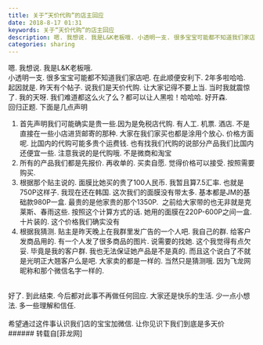 ```yaml
---
title: 关于“天价代购”的店主回应
date: 2018-8-17 01:31
keywords: 关于“天价代购”的店主回应
description: 嗯. 我想说. 我是L&K老板哦. 小透明一支. 很多宝宝可能都不知道我们家店吧. 在此顺便安利下. 2年多啦哈哈. 起因就是. 昨天有个帖子. 说我们是天价代购. 让大家记得不要上当. 当时我就震惊了. 我的天呀. 我们难道都这么火了么？都可以让人黑啦！哈哈哈. 好开森. 回归正题. 下面是几点声明1. 首先声明我们可能确实是贵一些.因为是免税店代购. 有人工. 机票. 酒店. 不是直接在一些小店进货邮寄的那种. 大家在我们家买也都是涂用个放心. 价格方面呢. 比国内的代购可能多贵个运费钱. 也有找我们代购的说部分产品我们比国内还便宜一些. 注意我说的是代购哦. 不是微商和淘宝2. 所有的产品我们都是先报价. 再收单的. 买卖自愿. 觉得价格可以接受. 按照需要购买. 3. 根据那个贴主说的. 面膜比她买的贵了100人民币. 我暂且算7.5汇率. 也就是750P这样子. 我现在还在韩国. 这次我们的面膜没有带太多. 基本都是JM的基础款980P一盒. 最贵的是他家贵的那个1350P.  之前给大家带的也无非就是克莱斯、春雨这些. 按照这个计算方式的话. 她用的面膜在220P-600P之间一盒. 十片装的. 这个价格我们确实没有4. 根据我猜测. 贴主是昨天晚上在我群里发广告的一个人吧. 我自己的群. 给客户发商品用的. 有一个人发了很多商品的图片. 说需要的找她. 这个我觉得有点欠妥. 毕竟是我的客户群. 我也无法保证她产品是不是真的. 而且这个说白了不就是光明正大翘客户么是吧. 大家卖的都是一样的. 当然只是猜测哦. 因为飞龙网昵称和那个微信名字一样的. 好了. 到此结束. 今后都对此事不再做任何回应. 大家还是快乐的生活. 少一点小想法. 多一些理解和信任. 希望通过这件事认识我们店的宝宝加微信. 让你见识下我们到底是多天价
categories: sharing
---
```

<td class="t_f" id="postmessage_1650153">

嗯. 我想说. 我是L&amp;K老板哦. <br/>
小透明一支. 很多宝宝可能都不知道我们家店吧. 在此顺便安利下. 2年多啦哈哈. <br/>
起因就是. 昨天有个帖子. 说我们是天价代购. 让大家记得不要上当. 当时我就震惊了. 我的天呀. 我们难道都这么火了么？都可以让人黑啦！哈哈哈. 好开森. <br/>
回归正题. 下面是几点声明<br/>
1. 首先声明我们可能确实是贵一些.因为是免税店代购. 有人工. 机票. 酒店. 不是直接在一些小店进货邮寄的那种. 大家在我们家买也都是涂用个放心. 价格方面呢. 比国内的代购可能多贵个运费钱. 也有找我们代购的说部分产品我们比国内还便宜一些. 注意我说的是代购哦. 不是微商和淘宝<br/>
2. 所有的产品我们都是先报价. 再收单的. 买卖自愿. 觉得价格可以接受. 按照需要购买. <br/>
3. 根据那个贴主说的. 面膜比她买的贵了100人民币. 我暂且算7.5汇率. 也就是750P这样子. 我现在还在韩国. 这次我们的面膜没有带太多. 基本都是JM的基础款980P一盒. 最贵的是他家贵的那个1350P.  之前给大家带的也无非就是克莱斯、春雨这些. 按照这个计算方式的话. 她用的面膜在220P-600P之间一盒. 十片装的. 这个价格我们确实没有<br/>
4. 根据我猜测. 贴主是昨天晚上在我群里发广告的一个人吧. 我自己的群. 给客户发商品用的. 有一个人发了很多商品的图片. 说需要的找她. 这个我觉得有点欠妥. 毕竟是我的客户群. 我也无法保证她产品是不是真的. 而且这个说白了不就是光明正大翘客户么是吧. 大家卖的都是一样的. 当然只是猜测哦. 因为飞龙网昵称和那个微信名字一样的. <br/>
<br/>
好了. 到此结束. 今后都对此事不再做任何回应. 大家还是快乐的生活. 少一点小想法. 多一些理解和信任. <br/>
<br/>
希望通过这件事认识我们店的宝宝加微信. 让你见识下我们到底是多天价<img alt="" border="0" class="zoom" data-cf-modified-890126d79fa5f758e7a76f63-="" file="http://www.flw.ph//mobcent//app/data/phiz/default/42.png" id="aimg_BqlL4" lazyloadthumb="1" onclick="" onmouseover="" src="http://www.flw.ph//mobcent//app/data/phiz/default/42.png"/><br/>
</td>
###### 转载自[菲龙网]